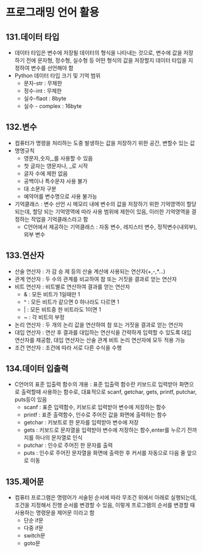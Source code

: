 # 프로그래밍 언어 활용

## 131.데이터 타입
- 데이터 타입은 변수에 저장될 데이터의 형식을 나타내는 것으로, 변수에 값을 저장하기 전에 문자형, 정수형, 실수형 등 어떤 형식의 값을 저장할지 데이터 타입을 지정하여 변수를 선언해야 함
- Python 데이터 타입 크기 및 기억 범위
	- 문자-str : 무제한
	- 정수-int : 무제한
	- 실수-flaot : 8byte
	- 실수 - complex : 16byte


## 132.변수
- 컴퓨터가 명령을 처리하는 도중 발생하는 값을 저장하기 위한 공간, 변할수 있는 값
- 명명규칙
	- 영문자,숫자,_를 사용할 수 있음
	- 첫 글자는 영문자나, _로 시작
	- 글자 수에 제한 없음
	- 공백이나 특수문자 사용 불가
	- 대 소문자 구분
	- 예약어를 변수명으로 사용 불가능
- 기억클래스 : 변수 선언 시 메모리 내에 변수의 값을 저장하기 위한 기억영역이 할당 되는데, 할당 되는 기억영역에 따라 사용 범위에 제한이 있음, 이러한 기억영역을 결정하는 작업을 기억클래스라고 함
	- C언어에서 제공하는 기억클래스 : 자동 변수, 레지스터 변수, 정적변수(내외부), 외부 변수


## 133.연산자
- 산술 연산자 : 가 감 승 제 등의 산술 계산에 사용되는 연산자(+,-,*...)
- 관계 연산자 : 두 수의 관계를 비교하여 참 또는 거짓을 결과로 얻는 연산자
- 비트 연산자 : 비트별로 연산하여 결과를 얻는 연산자
	- & : 모든 비트가 1일때만 1
	- ^ : 모든 비트가 같으면 0 하나라도 다르면 1
	- | : 모든 비트중 한 비트라도 1이면 1
	- ~ : 각 비트의 부정
- 논리 연산자 : 두 개의 논리 값을 연산하여 참 또는 거짓을 결과로 얻는 연산자
- 대입 연산자 : 연산 후 결과를 대입하는 연산식을 간략하게 입력할 수 있도록 대입 연산자를 제공함, 대입 연산자는 산술 관계 비트 논리 연산자에 모두 적용 가능
- 조건 연산자 : 조건에 따라 서로 다른 수식을 수행


## 134.데이터 입출력
- C언어의 표준 입출력 함수의 개용 : 표준 입출력 함수란 키보드로 입력받아 화면으로 출력할때 사용하는 함수로, 대표적으로 scanf, getchar, gets, printf, putchar, puts등이 있음
	- scanf : 표준 입력함수, 키보드로 입력받아 변수에 저장하는 함수
	- printf : 표준 출력함수, 인수로 주어진 값을 화면에 출력하는 함수
	- getchar :  키보트로 한 문자를 입력받아 변수에 저장
	- gets : 키보드로 문자열을 입력받아 변수에 저장하는 함수,enter를 누르기 전까지를 하나의 문자열로 인식
	- putchar : 인수로 주어진 한 문자를 출력
	- puts : 인수로 주어진 문자열을 화면에 출력한 후 커서를 자동으로 다음 줄 앞으로 이동


## 135.제어문
- 컴퓨터 프로그램은 명령어가 서술된 순서에 따라 무조건 위에서 아래로 실행되는데, 조건을 지정해서 진행 순서를 변경할 수 있음, 이렇게 프로그램의 순서를 변경할 때 사용하는 명령문을 제어문 이라고 함
	- 단순 if문
	- 다중 if문
	- switch문
	- goto문


